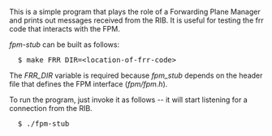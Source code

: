 This is a simple program that plays the role of a Forwarding Plane
Manager and prints out messages received from the RIB. It is useful
for testing the frr code that interacts with the FPM.

*fpm-stub* can be built as follows:

<pre>
  $ make FRR_DIR=&lt;location-of-frr-code&gt;
</pre>

The *FRR\_DIR* variable is required because *fpm\_stub* depends on the
header file that defines the FPM interface (*fpm/fpm.h*).

To run the program, just invoke it as follows -- it will start
listening for a connection from the RIB.

<pre>
  $ ./fpm-stub
</pre>

